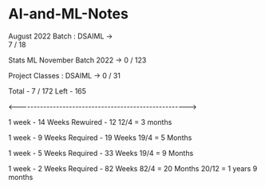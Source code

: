 # AI-and-ML-Notes

August 2022 Batch : DSAIML ->  
7 / 18

Stats ML November Batch 2022 -> 
0 / 123 

Project Classes : DSAIML -> 
0 / 31


Total -  7 / 172
Left - 165

<----------------------------------------------------->

1 week - 14
Weeks Rewuired - 12
12/4 = 3 months

1 week - 9 
Weeks Required - 19 Weeks
19/4 = 5 Months

1 week - 5
Weeks Required - 33 Weeks
19/4 = 9 Months

1 week - 2
Weeks Required - 82 Weeks
82/4 = 20 Months
20/12 = 1 years 9 months


